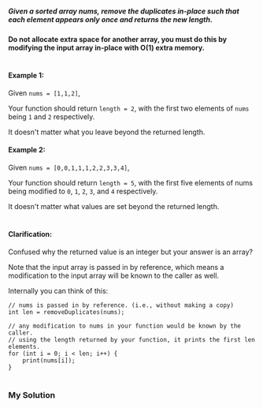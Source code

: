 ##### Given a sorted array nums, remove the duplicates <b>in-place such</b> that each element appears only once and returns the new length.

#### Do not allocate extra space for another array, you must do this by modifying the input array in-place with O(1) extra memory.

#

#### Example 1:

Given `nums = [1,1,2]`,

Your function should return `length = 2`, with the first two elements of `nums` being `1` and `2` respectively.

It doesn't matter what you leave beyond the returned length.

#### Example 2:

Given `nums = [0,0,1,1,1,2,2,3,3,4]`,

Your function should return `length = 5`, with the first five elements of nums being modified to `0`, `1`, `2`, `3`, and `4` respectively.

It doesn't matter what values are set beyond the returned length.

#

#### Clarification:

Confused why the returned value is an integer but your answer is an array?

Note that the input array is passed in by reference, which means a modification to the input array will be known to the caller as well.

Internally you can think of this:

````
// nums is passed in by reference. (i.e., without making a copy)
int len = removeDuplicates(nums);

// any modification to nums in your function would be known by the caller.
// using the length returned by your function, it prints the first len elements.
for (int i = 0; i < len; i++) {
    print(nums[i]);
}
````
# 
### My Solution
